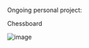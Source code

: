 Ongoing personal project:

Chessboard 

![image](https://github.com/DonaBiswas45/CHESSJAVA/assets/79658668/e1327a7c-a701-4db4-894c-aa471fa9928e)

